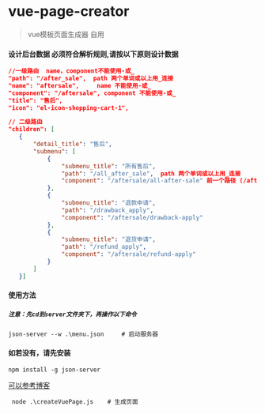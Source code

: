# vue-page-creator
> vue模板页面生成器 自用

#### 设计后台数据 必须符合解析规则,请按以下原则设计数据

```json
//一级路由  name，component不能使用-或_ 
"path": "/after_sale",  path 两个单词或以上用_连接
"name": "aftersale",     name 不能使用-或_
"component": "/aftersale", component 不能使用-或_
"title": "售后",
"icon": "el-icon-shopping-cart-1",

// 二级路由
"children": [
   {
       "detail_title": "售后",
       "submenu": [
           {
               "submenu_title": "所有售后",
               "path": "/all_after_sale",  path 两个单词或以上用_连接
               "component": "/aftersale/all-after-sale" 前一个路径 (/aftersale) 必须与一级路由的name一致 且两个单词或以上用-连接注意是-不是_
           },
           {
               "submenu_title": "退款申请",
               "path": "/drawback_apply",
               "component": "/aftersale/drawback-apply"
           },
           {
               "submenu_title": "退货申请",
               "path": "/refund_apply",
               "component": "/aftersale/refund-apply"
           }
       ]
   }]
```

#### 使用方法

##### ```注意：先cd到server文件夹下，再操作以下命令```

```shell
json-server --w .\menu.json     # 启动服务器
```
#### 如若没有，请先安装   

```shell
npm install -g json-server
```

[可以参考博客 ](https://blog.nowcoder.net/n/430156be48824391a7c8135d7efa287c)

```shell
 node .\createVuePage.js    # 生成页面
```
